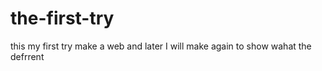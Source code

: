 # the-first-try
this my first try make a web and later I will make again to show wahat the defrrent
